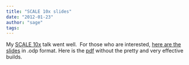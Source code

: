 ```yaml
---
title: "SCALE 10x slides"
date: "2012-01-23"
author: "sage"
tags: 
---
```


My [SCALE 10x](http://www.socallinuxexpo.org/scale10x) talk went well.  For those who are interested, [here are the slides](http://ceph.newdream.net/presentations/20120122%20scale%2010x.odp) in .odp format. Here is the [pdf](http://ceph.com/wp-content/uploads/2012/01/20120122-scale-10x.pdf) without the pretty and very effective builds.

